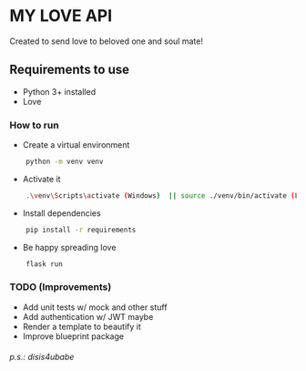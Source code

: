 # MY LOVE API

Created to send love to beloved one and soul mate!

## Requirements to use

- Python 3+ installed
- Love

### How to run

- Create a virtual environment

```sh
    python -m venv venv
```

- Activate it

```sh
    .\venv\Scripts\activate (Windows)  || source ./venv/bin/activate (Linux)
```

- Install dependencies

```sh
    pip install -r requirements
```

- Be happy spreading love

```sh
    flask run
```

### TODO (Improvements)

- Add unit tests w/ mock and other stuff
- Add authentication w/ JWT maybe
- Render a template to beautify it
- Improve blueprint package


###### p.s.: disis4ubabe
